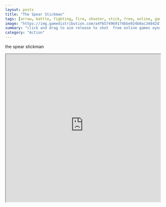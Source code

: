 ```yaml
---
layout: posts
title: "The Spear Stickman"
tags: [arrow, battle, fighting, fire, shooter, stick, free, online, games, oyna, game, free, games, play, play, games]
image: "https://img.gamedistribution.com/a4f6574969174bbe924b0ac34842d72e.jpg"
summary: "click and drag to aim release to shot  free online games oyna game free games play play games"
category: "Action"
---
```


the spear stickman

<iframe width="100%" height="480px;" src="https://html5.gamedistribution.com/a4f6574969174bbe924b0ac34842d72e/"></iframe>